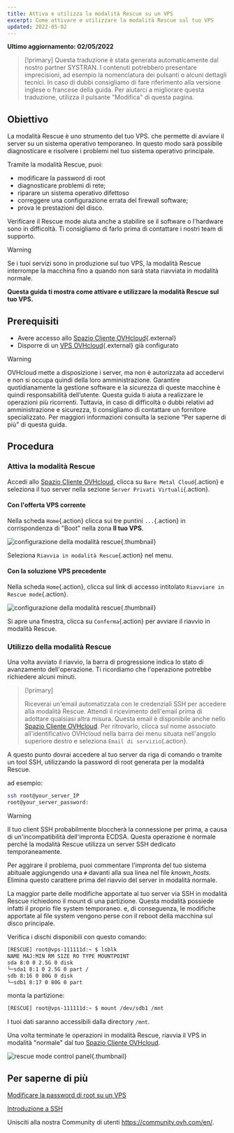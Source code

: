 ```yaml
---
title: Attiva e utilizza la modalità Rescue su un VPS
excerpt: Come attivare e utilizzare la modalità Rescue sul tuo VPS
updated: 2022-05-02
---
```


**Ultimo aggiornamento: 02/05/2022**

> [!primary]
> Questa traduzione è stata generata automaticamente dal nostro partner SYSTRAN. I contenuti potrebbero presentare imprecisioni, ad esempio la nomenclatura dei pulsanti o alcuni dettagli tecnici. In caso di dubbi consigliamo di fare riferimento alla versione inglese o francese della guida. Per aiutarci a migliorare questa traduzione, utilizza il pulsante "Modifica" di questa pagina.
>

## Obiettivo

La modalità Rescue è uno strumento del tuo VPS. che permette di avviare il server su un sistema operativo temporaneo. In questo modo sarà possibile diagnosticare e risolvere i problemi nel tuo sistema operativo principale. 

Tramite la modalità Rescue, puoi:

  - modificare la password di root
  - diagnosticare problemi di rete;
  - riparare un sistema operativo difettoso
  - correggere una configurazione errata del firewall software;
  - prova le prestazioni del disco.

Verificare il Rescue mode aiuta anche a stabilire se il software o l'hardware sono in difficoltà. Ti consigliamo di farlo prima di contattare i nostri team di supporto.

> [!warning]
>
> Se i tuoi servizi sono in produzione sul tuo VPS, la modalità Rescue interrompe la macchina fino a quando non sarà stata riavviata in modalità normale.
> 

**Questa guida ti mostra come attivare e utilizzare la modalità Rescue sul tuo VPS.**

## Prerequisiti

- Avere accesso allo [Spazio Cliente OVHcloud](https://www.ovh.com/auth/?action=gotomanager&from=https://www.ovh.it/&ovhSubsidiary=it){.external}
- Disporre di un [VPS OVHcloud](https://www.ovhcloud.com/it/vps/){.external} già configurato

> [!warning]
>
> OVHcloud mette a disposizione i server,  ma non è autorizzata ad accedervi e non si occupa quindi della loro amministrazione. Garantire quotidianamente la gestione software e la sicurezza di queste macchine è quindi responsabilità dell’utente. Questa guida ti aiuta a realizzare le operazioni più ricorrenti. Tuttavia, in caso di difficoltà o dubbi relativi ad amministrazione e sicurezza, ti consigliamo di contattare un fornitore specializzato. Per maggiori informazioni consulta la sezione “Per saperne di più” di questa guida.
> 

## Procedura

### Attiva la modalità Rescue

Accedi allo [Spazio Cliente OVHcloud](https://www.ovh.com/auth/?action=gotomanager&from=https://www.ovh.it/&ovhSubsidiary=it), clicca su `Bare Metal Cloud`{.action} e seleziona il tuo server nella sezione `Server Privati Virtuali`{.action}.

#### Con l'offerta VPS corrente

Nella scheda `Home`{.action} clicca sui tre puntini `...`{.action} in corrispondenza di "Boot" nella zona **Il tuo VPS**.

![configurazione della modalità rescue](images/rescue_new.png){.thumbnail}

Seleziona `Riavvia in modalità Rescue`{.action} nel menu.

#### Con la soluzione VPS precedente

Nella scheda `Home`{.action}, clicca sul link di accesso intitolato `Riavviare in Rescue mode`{.action}.

![configurazione della modalità rescue](images/rescue_legacy.png){.thumbnail}

Si apre una finestra, clicca su `Conferma`{.action} per avviare il riavvio in modalità Rescue.

### Utilizzo della modalità Rescue

Una volta avviato il riavvio, la barra di progressione indica lo stato di avanzamento dell'operazione. Ti ricordiamo che l'operazione potrebbe richiedere alcuni minuti.

> [!primary]
>
> Riceverai un'email automatizzata con le credenziali SSH per accedere alla modalità Rescue. Attendi il ricevimento dell'email prima di adottare qualsiasi altra misura. Questa email è disponibile anche nello [Spazio Cliente OVHcloud](https://www.ovh.com/auth/?action=gotomanager&from=https://www.ovh.it/&ovhSubsidiary=it). Per ritrovarlo, clicca sul nome associato all'identificativo OVHcloud nella barra dei menu situata nell'angolo superiore destro e seleziona `Email di servizio`{.action}.
>

A questo punto dovrai accedere al tuo server da riga di comando o tramite un tool SSH, utilizzando la password di root generata per la modalità Rescue.

ad esempio:

```bash
ssh root@your_server_IP
root@your_server_password:
```

> [!warning]
>
> Il tuo client SSH probabilmente bloccherà la connessione per prima, a causa di un'incompatibilità dell'impronta ECDSA. Questa operazione è normale perché la modalità Rescue utilizza un server SSH dedicato temporaneamente.
>
> Per aggirare il problema, puoi commentare l'impronta del tuo sistema abituale aggiungendo una `#` davanti alla sua linea nel file *known_hosts*. Elimina questo carattere prima del riavvio del server in modalità normale.
>
La maggior parte delle modifiche apportate al tuo server via SSH in modalità Rescue richiedono il mount di una partizione. Questa modalità possiede infatti il proprio file system temporaneo. e, di conseguenza, le modifiche apportate al file system vengono perse con il reboot della macchina sul disco principale.

Verifica i dischi disponibili con questo comando:

```bash
[RESCUE] root@vps-111111d:~ $ lsblk
NAME MAJ:MIN RM SIZE RO TYPE MOUNTPOINT
sda 8:0 0 2.5G 0 disk
└─sda1 8:1 0 2.5G 0 part /
sdb 8:16 0 80G 0 disk
└─sdb1 8:17 0 80G 0 part
```

monta la partizione:

```bash
[RESCUE] root@vps-111111d:~ $ mount /dev/sdb1 /mnt
```

I tuoi dati saranno accessibili dalla directory `/mnt`.

Una volta terminate le operazioni in modalità Rescue, riavvia il VPS in modalità "normale" dal tuo [Spazio Cliente OVHcloud](https://www.ovh.com/auth/?action=gotomanager&from=https://www.ovh.it/&ovhSubsidiary=it).

![rescue mode control panel](images/rescue_exit.png){.thumbnail}

## Per saperne di più

[Modificare la password di root su un VPS](/pages/cloud/vps/root_password)

[Introduzione a SSH](/pages/cloud/dedicated/ssh_introduction)

Unisciti alla nostra Community di utenti <https://community.ovh.com/en/>.
